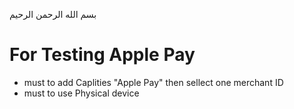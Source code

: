بسم الله الرحمن الرحيم

# For Testing Apple Pay

* must to add Caplities "Apple Pay" then sellect one merchant ID
* must to use Physical device 